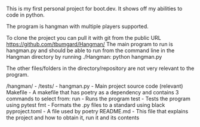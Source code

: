 This is my first personal project for boot.dev.  It shows off my abilities to code in python.

The program is hangman with multiple players supported.

To clone the project you can pull it with git from the public URL https://github.com/tbumgard/Hangman/
The main program to run is hangman.py and should be able to run from the command line in the Hangman directory
by running ./Hangman: python hangman.py

The other files/folders in the directory/repository are not very relevant to the program.

/hangman/ - 
/tests/ - 
hangman.py - Main project source code (relevant)
Makefile - A makefile that has poetry as a dependency and contains 3 commands to select from:
    run - Runs the program 
    test - Tests the program using pytest
    fmt - Formats the .py files to a standard using black
pyproject.toml - A file used by poetry
README.md - This file that explains the project and how to obtain it, run it and its contents 
